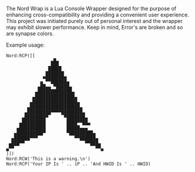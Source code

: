 The Nord Wrap is a Lua Console Wrapper designed for the purpose of enhancing cross-compatibility and providing a convenient user experience. This project was initiated purely out of personal interest and the wrapper may exhibit slower performance. Keep in mind, Error's are broken and so are synapse colors.

Example usage:
```luaNord:RCC()
Nord:RCP([[
                 ▄█▄
                ▄███▄
               ▄█████▄
              ▄███████▄
             ▄ ▀▀██████▄
            ▄██▄▄ ▀█████▄
           ▄█████████████▄
          ▄███████████████▄
         ▄█████████████████▄
        ▄███████████████████▄
       ▄█████████▀▀▀▀████████▄
      ▄████████▀      ▀███████▄
     ▄█████████        ████▀▀██▄
    ▄██████████        █████▄▄▄
   ▄██████████▀        ▀█████████▄
  ▄██████▀▀▀              ▀▀██████▄
 ▄███▀▀                       ▀▀███▄
▄▀▀                               ▀▀▄
]])
Nord:RCW('This is a warning.\n')
Nord:RCP('Your IP Is ' .. iP .. 'And HWID Is ' .. HWID)
```
